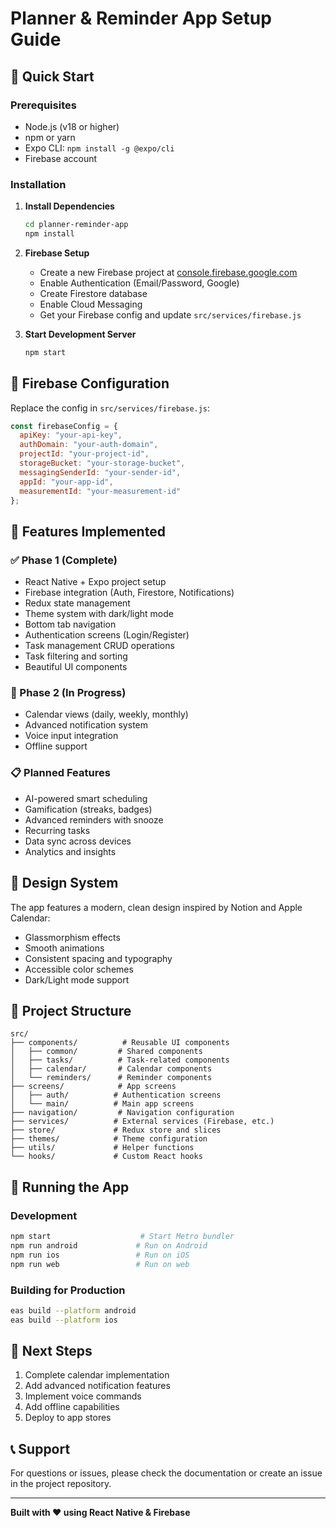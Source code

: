 # Planner & Reminder App Setup Guide

## 🚀 Quick Start

### Prerequisites
- Node.js (v18 or higher)
- npm or yarn
- Expo CLI: `npm install -g @expo/cli`
- Firebase account

### Installation

1. **Install Dependencies**
   ```bash
   cd planner-reminder-app
   npm install
   ```

2. **Firebase Setup**
   - Create a new Firebase project at [console.firebase.google.com](https://console.firebase.google.com)
   - Enable Authentication (Email/Password, Google)
   - Create Firestore database
   - Enable Cloud Messaging
   - Get your Firebase config and update `src/services/firebase.js`

3. **Start Development Server**
   ```bash
   npm start
   ```

## 🔧 Firebase Configuration

Replace the config in `src/services/firebase.js`:

```javascript
const firebaseConfig = {
  apiKey: "your-api-key",
  authDomain: "your-auth-domain",
  projectId: "your-project-id",
  storageBucket: "your-storage-bucket",
  messagingSenderId: "your-sender-id",
  appId: "your-app-id",
  measurementId: "your-measurement-id"
};
```

## 📱 Features Implemented

### ✅ Phase 1 (Complete)
- React Native + Expo project setup
- Firebase integration (Auth, Firestore, Notifications)
- Redux state management
- Theme system with dark/light mode
- Bottom tab navigation
- Authentication screens (Login/Register)
- Task management CRUD operations
- Task filtering and sorting
- Beautiful UI components

### 🚧 Phase 2 (In Progress)
- Calendar views (daily, weekly, monthly)
- Advanced notification system
- Voice input integration
- Offline support

### 📋 Planned Features
- AI-powered smart scheduling
- Gamification (streaks, badges)
- Advanced reminders with snooze
- Recurring tasks
- Data sync across devices
- Analytics and insights

## 🎨 Design System

The app features a modern, clean design inspired by Notion and Apple Calendar:
- Glassmorphism effects
- Smooth animations
- Consistent spacing and typography
- Accessible color schemes
- Dark/Light mode support

## 📁 Project Structure

```
src/
├── components/          # Reusable UI components
│   ├── common/         # Shared components
│   ├── tasks/          # Task-related components
│   ├── calendar/       # Calendar components
│   └── reminders/      # Reminder components
├── screens/            # App screens
│   ├── auth/          # Authentication screens
│   └── main/          # Main app screens
├── navigation/         # Navigation configuration
├── services/          # External services (Firebase, etc.)
├── store/             # Redux store and slices
├── themes/            # Theme configuration
├── utils/             # Helper functions
└── hooks/             # Custom React hooks
```

## 🚀 Running the App

### Development
```bash
npm start                    # Start Metro bundler
npm run android             # Run on Android
npm run ios                 # Run on iOS
npm run web                 # Run on web
```

### Building for Production
```bash
eas build --platform android
eas build --platform ios
```

## 🎯 Next Steps

1. Complete calendar implementation
2. Add advanced notification features
3. Implement voice commands
4. Add offline capabilities
5. Deploy to app stores

## 📞 Support

For questions or issues, please check the documentation or create an issue in the project repository.

---

**Built with ❤️ using React Native & Firebase**